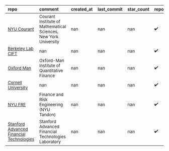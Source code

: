 | <sub>repo</sub>                                                                                                                                            | <sub>comment</sub>                                                         | <sub>created_at</sub>   | <sub>last_commit</sub>   | <sub>star_count</sub>   | <sub>repo_status</sub>        | <sub>rating</sub>   |
|:-----------------------------------------------------------------------------------------------------------------------------------------------------------|:---------------------------------------------------------------------------|:------------------------|:-------------------------|:------------------------|:------------------------------|:--------------------|
| <sub>[NYU Courant](https://cims.nyu.edu/)</sub>                                                                                                            | <sub>Courant Institute of Mathematical Sciences, New York University</sub> | <sub>nan</sub>          | <sub>nan</sub>           | <sub>nan</sub>          | <sub>:heavy_check_mark:</sub> | <sub></sub>         |
| <sub>[Berkeley Lab CIFT](https://cs.lbl.gov/news-media/news/news-archive/2010/berkeley-lab-launches-new-center-for-innovative-financial-technology/)</sub> | <sub>nan</sub>                                                             | <sub>nan</sub>          | <sub>nan</sub>           | <sub>nan</sub>          | <sub>:heavy_check_mark:</sub> | <sub></sub>         |
| <sub>[Oxford Man](https://www.oxford-man.ox.ac.uk/)</sub>                                                                                                  | <sub>Oxford-Man Institute of Quantitative Finance</sub>                    | <sub>nan</sub>          | <sub>nan</sub>           | <sub>nan</sub>          | <sub>:heavy_check_mark:</sub> | <sub></sub>         |
| <sub>[Cornell University](https://www.cornell.edu/)</sub>                                                                                                  | <sub>nan</sub>                                                             | <sub>nan</sub>          | <sub>nan</sub>           | <sub>nan</sub>          | <sub>:heavy_check_mark:</sub> | <sub></sub>         |
| <sub>[NYU FRE](https://engineering.nyu.edu/academics/departments/finance-and-risk-engineering)</sub>                                                       | <sub>Finance and Risk Engineering (NYU Tandon)</sub>                       | <sub>nan</sub>          | <sub>nan</sub>           | <sub>nan</sub>          | <sub>:heavy_check_mark:</sub> | <sub></sub>         |
| <sub>[Stanford Advanced Financial Technologies](https://fintech.stanford.edu/)</sub>                                                                       | <sub>Stanford Advanced Financial Technologies Laboratory</sub>             | <sub>nan</sub>          | <sub>nan</sub>           | <sub>nan</sub>          | <sub>:heavy_check_mark:</sub> | <sub></sub>         |